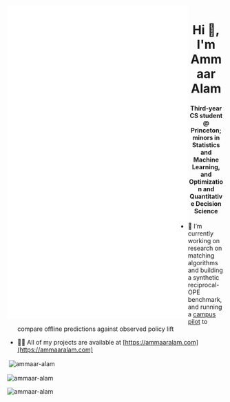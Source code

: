 <img src="./github-metrics.svg" align="left" width="420" alt="Metrics" />
<h1 align="center">Hi 👋, I'm Ammaar Alam</h1>
<h4 align="center">Third-year CS student @ Princeton; minors in Statistics and Machine Learning, and Optimization and Quantitative Decision Science</h3>

- 🔭 I’m currently working on research on matching algorithms and building a synthetic reciprocal-OPE benchmark, and running a [campus pilot](https://match.tigerapps.org) to compare offline predictions against observed policy lift

- 👨‍💻 All of my projects are available at [https://ammaaralam.com](https://ammaaralam.com)
<p>&nbsp;<img align="center" src="https://github-readme-stats.vercel.app/api?username=ammaar-alam&show_icons=true&locale=en" alt="ammaar-alam" /></p>

<p><img align="center" src="https://github-readme-streak-stats.herokuapp.com/?user=ammaar-alam&" alt="ammaar-alam" /></p>

<p align="left"> <img src="https://komarev.com/ghpvc/?username=ammaar-alam&label=Profile%20views&color=0e75b6&style=flat" alt="ammaar-alam" /> </p>



